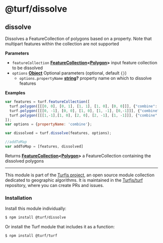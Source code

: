 # @turf/dissolve

<!-- Generated by documentation.js. Update this documentation by updating the source code. -->

## dissolve

Dissolves a FeatureCollection of polygons based on a property. Note that multipart features within the collection are not supported

**Parameters**

-   `featureCollection` **[FeatureCollection](http://geojson.org/geojson-spec.html#feature-collection-objects)&lt;[Polygon](http://geojson.org/geojson-spec.html#polygon)>** input feature collection to be dissolved
-   `options` **[Object](https://developer.mozilla.org/en-US/docs/Web/JavaScript/Reference/Global_Objects/Object)** Optional parameters (optional, default `{}`)
    -   `options.propertyName` **[string](https://developer.mozilla.org/en-US/docs/Web/JavaScript/Reference/Global_Objects/String)?** property name on which to dissolve features

**Examples**

```javascript
var features = turf.featureCollection([
  turf.polygon([[[0, 0], [0, 1], [1, 1], [1, 0], [0, 0]]], {"combine": "yes"}),
  turf.polygon([[[0, -1], [0, 0], [1, 0], [1, -1], [0,-1]]], {"combine": "yes"}),
  turf.polygon([[[1,-1],[1, 0], [2, 0], [2, -1], [1, -1]]], {"combine": "no"}),
]);
var options = {propertyName: 'combine'};

var dissolved = turf.dissolve(features, options);

//addToMap
var addToMap = [features, dissolved]
```

Returns **[FeatureCollection](http://geojson.org/geojson-spec.html#feature-collection-objects)&lt;[Polygon](http://geojson.org/geojson-spec.html#polygon)>** a FeatureCollection containing the dissolved polygons

<!-- This file is automatically generated. Please don't edit it directly:
if you find an error, edit the source file (likely index.js), and re-run
./scripts/generate-readmes in the turf project. -->

---

This module is part of the [Turfjs project](http://turfjs.org/), an open source
module collection dedicated to geographic algorithms. It is maintained in the
[Turfjs/turf](https://github.com/Turfjs/turf) repository, where you can create
PRs and issues.

### Installation

Install this module individually:

```sh
$ npm install @turf/dissolve
```

Or install the Turf module that includes it as a function:

```sh
$ npm install @turf/turf
```
